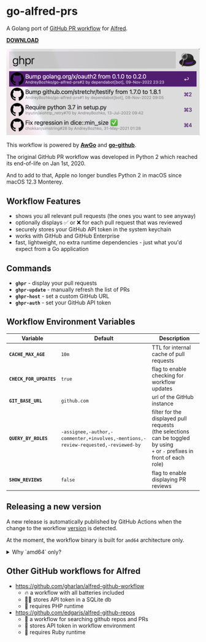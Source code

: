# go-alfred-prs

A Golang port of [GitHub PR workflow][1] for [Alfred][2].

**[DOWNLOAD][3]**

<img src="https://raw.githubusercontent.com/AndreyBozhko/go-alfred-prs/main/screenshot.png" width="575">

This workflow is powered by **[AwGo][4]** and **[go-github][5]**.

The original GitHub PR workflow was developed in Python 2 which reached its end-of-life on Jan 1st, 2020.

And to add to that, Apple no longer bundles Python 2 in macOS since macOS 12.3 Monterey.

## Workflow Features
* shows you all relevant pull requests (the ones you want to see anyway)
* optionally displays ✅ or ❌ for each pull request that was reviewed
* securely stores your GitHub API token in the system keychain
* works with GitHub and GitHub Enterprise
* fast, lightweight, no extra runtime dependencies - just what you'd expect from a Go application

## Commands
* **`ghpr`** - display your pull requests
* **`ghpr-update`** - manually refresh the list of PRs
* **`ghpr-host`** - set a custom GitHub URL
* **`ghpr-auth`** - set your GitHub API token

## Workflow Environment Variables
Variable                | Default      | Description
----------------------- | ------------ | ---------------------------------------
**`CACHE_MAX_AGE    `** | `10m`        | TTL for internal cache of pull requests
**`CHECK_FOR_UPDATES`** | `true`       | flag to enable checking for workflow updates
**`GIT_BASE_URL`**      | `github.com` | url of the GitHub instance
**`QUERY_BY_ROLES`**    | `-assignee,-author,-commenter,+involves,-mentions,-review-requested,-reviewed-by` | filter for the displayed pull requests<br />(the selections can be toggled by using<br />`+` or `-` prefixes in front of each role)
**`SHOW_REVIEWS`**      | `false`      | flag to enable displaying PR reviews

## Releasing a new version
A new release is automatically published by GitHub Actions when the change to the workflow [version](version) is detected.

At the moment, the workflow binary is built for `amd64` architecture only.

<details>
<summary>Why `amd64` only?</summary>

While it is possible to compile the workflow for `amd64` and `arm64`, and merge the two into a universal binary, - doing so would double the size of the executable.

And anyway, Mac computers with Apple silicon can run `amd64` executables seamlessly using [Rosetta][6].

To install Rosetta for the first time on a Mac with Apple silicon, run the command below:

    $ softwareupdate --install-rosetta

</details>

## Other GitHub workflows for Alfred
* https://github.com/gharlan/alfred-github-workflow
  * 🔥 a workflow with all batteries included
  * 🤷‍♂️ stores API token in a SQLite db
  * 🔗 requires PHP runtime
* https://github.com/edgarjs/alfred-github-repos
  * 🔎 a workflow for searching github repos and PRs
  * 🚨 stores API token in workflow environment
  * 🔗 requires Ruby runtime


[1]: https://github.com/renuo/alfred-pr-workflow
[2]: https://alfredapp.com
[3]: https://github.com/AndreyBozhko/go-alfred-prs/releases
[4]: https://github.com/deanishe/awgo
[5]: https://github.com/google/go-github
[6]: https://en.wikipedia.org/wiki/Rosetta_(software)
